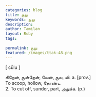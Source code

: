 ```yaml
---
categories: blog
title: சூலு
keywords: சூலு
description: 
author: Tamilan
layout: Ruby
tags: 
 
permalink: சூலு
featured: /images/ttak-48.png
---
```

  
[ cūlu ]  
  
கிறேன், சூன்றேன், வேன், சூல, வி. a. [prov.]  
To scoop, hollow, தோண்ட  
2. To cut off, sunder, part, அறுக்க. (p.)
